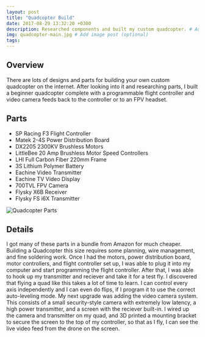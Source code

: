```yaml
---
layout: post
title: "Quadcopter Build"
date: 2017-08-29 13:32:20 +0300
description: Researched components and built my custom quadcopter. # Add post description (optional)
img: quadcopter-main.jpg # Add image post (optional)
tags:
---
```


## Overview
There are lots of designs and parts for building your own custom quadcopter on the internet. After looking into it and researching parts, I built a beginner quadcopter complete with a programmable flight controller and video camera feeds back to the controller or to an FPV headset.

## Parts
* SP Racing F3 Flight Controller
* Matek 2-4S Power Distribution Board
* DX2205 2300KV Brushless Motors
* LittleBee 20 Amp Brushless Motor Speed Controllers
* LHI Full Carbon Fiber 220mm Frame
* 3S Lithium Polymer Battery
* Eachine Video Transmitter
* Eachine TV Video Display
* 700TVL FPV Camera 
* Flysky X6B Receiver
* Flysky FS i6X Transmitter

![Quadcopter Parts](http://wbenb.github.io/assets/img/quad_parts.JPG)

## Details
I got many of these parts in a bundle from Amazon for much cheaper. Building a Quadcopter this size requires some planning, wire management, and fine soldering work. Once I had the motors, power distribution board, motor controllers, and flight controller set up, I was able to plug it into my computer and start programming the flight controller. After that, I was able to hook up my transmitter and reciever and take it for a test fly. I discovered that flying a quad like this takes a lot of time to learn. I can control every axis independently and I can even do flips, if I program it to use the correct auto-leveling mode. My next upgrade was adding the video camera system. This consists of a small security-style camera with extremely low latency, a high power transmitter, and a screen with the reciever built-in. I wired up the camera and transmitter on my quad, and 3D printed a mounting bracket to secure the screen to the top of my controller, so that as I fly, I can see the live video feed from the drone on the screen.
